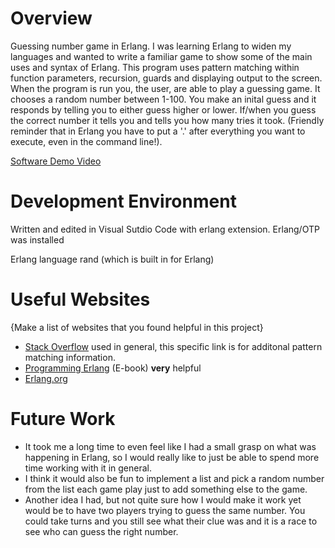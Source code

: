 # Overview

Guessing number game in Erlang. I was learning Erlang to widen my languages and wanted to write a familiar game to show some of the main uses and syntax of Erlang. This program uses pattern matching within function parameters, recursion, guards and displaying output to the screen.
When the program is run you, the user, are able to play a guessing game. It chooses a random number between 1-100. You make an inital guess and it responds by telling you to either guess higher or lower. If/when you guess the correct number it tells you and tells you how many tries it took. (Friendly reminder that in Erlang you have to put a '.' after everything you want to execute, even in the command line!).


[Software Demo Video](https://www.youtube.com/watch?v=eq_8cQDoWXg)

# Development Environment

Written and edited in Visual Sutdio Code with erlang extension.
Erlang/OTP was installed

Erlang language
rand (which is built in for Erlang)

# Useful Websites

{Make a list of websites that you found helpful in this project}
* [Stack Overflow](https://stackoverflow.com/questions/55658044/what-is-pattern-matching-in-erlang) used in general, this specific link is for additonal pattern matching information.
* [Programming Erlang](https://learning.oreilly.com/library/view/programming-erlang-2nd/9781941222454/) (E-book) **very** helpful
* [Erlang.org](https://www.erlang.org/)


# Future Work

* It took me a long time to even feel like I had a small grasp on what was happening in Erlang, so I would really like to just be able to spend more time working with it in general. 
* I think it would also be fun to implement a list and pick a random number from the list each game play just to add something else to the game.
* Another idea I had, but not quite sure how I would make it work yet would be to have two players trying to guess the same number. You could take turns and you still see what their clue was and it is a race to see who can guess the right number.